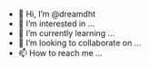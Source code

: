 - 👋 Hi, I’m @dreamdht
- 👀 I’m interested in ...
- 🌱 I’m currently learning ...
- 💞️ I’m looking to collaborate on ...
- 📫 How to reach me ...

<!---
dreamdht/dreamdht is a ✨ special ✨ repository because its `README.md` (this file) appears on your GitHub profile.
You can click the Preview link to take a look at your changes.
--->
